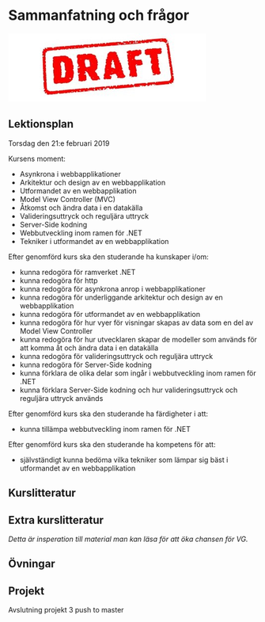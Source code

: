 # Sammanfatning och frågor

![Draft](draft.jpg)

## Lektionsplan
Torsdag den 21:e februari 2019

Kursens moment:
* Asynkrona i webbapplikationer
* Arkitektur och design av en webbapplikation
* Utformandet av en webbapplikation
* Model View Controller (MVC)
* Åtkomst och ändra data i en datakälla
* Valideringsuttryck och reguljära uttryck
* Server-Side kodning
* Webbutveckling inom ramen för .NET
* Tekniker i utformandet av en webbapplikation

Efter genomförd kurs ska den studerande ha kunskaper i/om:
* kunna redogöra för ramverket .NET
* kunna redogöra för http
* kunna redogöra för asynkrona anrop i webbapplikationer
* kunna redogöra för underliggande arkitektur och design av en webbapplikation
* kunna redogöra för utformandet av en webbapplikation
* kunna redogöra för hur vyer för visningar skapas av data som en del av Model View Controller
* kunna redogöra för hur utvecklaren skapar de modeller som används för att komma åt och ändra data i en datakälla
* kunna redogöra för valideringsuttryck och reguljära uttryck
* kunna redogöra för Server-Side kodning
* kunna förklara de olika delar som ingår i webbutveckling inom ramen för .NET
* kunna förklara Server-Side kodning och hur valideringsuttryck och reguljära uttryck används

Efter genomförd kurs ska den studerande ha färdigheter i att:
* kunna tillämpa webbutveckling inom ramen för .NET

Efter genomförd kurs ska den studerande ha kompetens för att:
* självständigt kunna bedöma vilka tekniker som lämpar sig bäst i utformandet av en webbapplikation

## Kurslitteratur
## Extra kurslitteratur
*Detta är insperation till material man kan läsa för att öka chansen för VG.*
## Övningar
## Projekt
Avslutning projekt 3 push to master